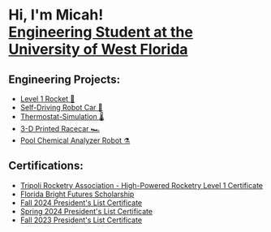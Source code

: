 <h1>Hi, I'm Micah! <br/> <a href="https://www.linkedin.com/in/micahhodge/">Engineering Student at the University of West Florida</a>

<h2>Engineering Projects:</h2>

- [Level 1 Rocket 🚀](https://github.com/micahodge/Level-1-Rocket)
- [Self-Driving Robot Car 🚗](https://github.com/micahodge/Self-Driving-Robot-Car)
- [Thermostat-Simulation 🌡️](https://github.com/micahodge/Thermostat-Simulation)
- [3-D Printed Racecar 🏎️](https://github.com/micahodge/3-D-Printed-Small-Racecar)
- [Pool Chemical Analyzer Robot ⚗️](https://github.com/micahodge/Pool-Chemical-Analyzer-Robot)

<h2>Certifications:</h2>

- [Tripoli Rocketry Association - High-Powered Rocketry Level 1 Certificate](https://i.imgur.com/uybQdkm.jpeg)
- [Florida Bright Futures Scholarship](https://i.imgur.com/WdvmCv2.jpeg)
- [Fall 2024 President's List Certificate](https://i.imgur.com/8z81hhr.jpeg)
- [Spring 2024 President's List Certificate](https://i.imgur.com/btqsGJm.jpeg)
- [Fall 2023 President's List Certificate](https://i.imgur.com/bFMjV5H.jpeg)


<!--
**joshmadakor1/joshmadakor1** is a ✨ _special_ ✨ repository because its `README.md` (this file) appears on your GitHub profile.

Here are some ideas to get you started:

- 🔭 I’m currently working on ...
- 🌱 I’m currently learning ...
- 👯 I’m looking to collaborate on ...
- 🤔 I’m looking for help with ...
- 💬 Ask me about ...
- 📫 How to reach me: ...
- 😄 Pronouns: ...
- ⚡ Fun fact: ...
-->
